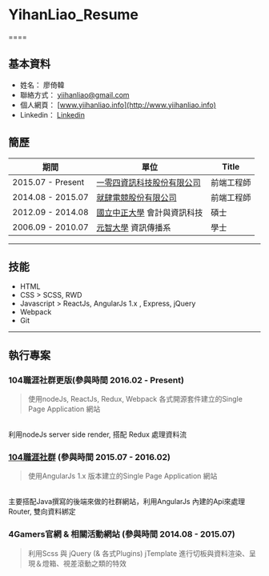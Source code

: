 # YihanLiao_Resume

====

## 基本資料
* 姓名： 廖倚韓
* 聯絡方式： yiihanliao@gmail.com
* 個人網頁： [www.yiihanliao.info](http://www.yiihanliao.info)
* Linkedin： [Linkedin](https://www.linkedin.com/in/yihan-liao-781099128/)

## 簡歷
| 期間               | 單位     | Title   |
|-------------------|----------|---------|
| 2015.07 - Present | [一零四資訊科技股份有限公司](https://www.104.com.tw/)| 前端工程師 |
| 2014.08 - 2015.07 | [就肆電競股份有限公司](https://www.4gamers.com.tw/) | 前端工程師 |
| 2012.09 - 2014.08 | [國立中正大學](https://www.ccu.edu.tw/) 會計與資訊科技 | 碩士 |
| 2006.09 - 2010.07 | [元智大學](http://www.yzu.edu.tw/) 資訊傳播系 | 學士 |

-----

## 技能
* HTML
* CSS > SCSS, RWD
* Javascript > ReactJs, AngularJs 1.x , Express, jQuery
* Webpack
* Git

-----

## 執行專案

### 104職涯社群更版(參與時間 2016.02 - Present)
> 使用nodeJs, ReactJs, Redux, Webpack 各式開源套件建立的Single Page Application 網站
<br/>
利用nodeJs server side render, 搭配 Redux 處理資料流

### [104職涯社群](http://plus.104.com.tw) (參與時間 2015.07 - 2016.02)
> 使用AngularJs 1.x 版本建立的Single Page Application 網站
<br />
主要搭配Java撰寫的後端來做的社群網站，利用AngularJs 內建的Api來處理Router, 雙向資料綁定

### 4Gamers官網 & 相關活動網站 (參與時間 2014.08 - 2015.07)
> 利用Scss 與 jQuery (& 各式Plugins) jTemplate 進行切板與資料渲染、呈現＆燈箱、視差滾動之類的特效
